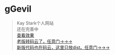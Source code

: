 # gGevil

> Kay Stark个人网站  
> 还在完善中  
> [查看效果](Gdevil.github.io)  
> [老版转码云了，任意门→→→](https://gitee.com/g-yk/g-yk)  
> [新版代码也在码云，这里只放dist。任意门→→→](https://gitee.com/g-yk/kay-web-umi)  

